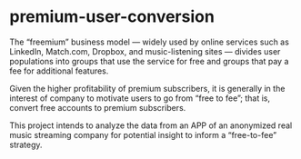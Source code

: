 # premium-user-conversion
The “freemium” business model — widely used by online services such as LinkedIn, Match.com, Dropbox, and music-listening sites — divides user populations into groups that use the service for free and groups that pay a fee for additional features. 

Given the higher profitability of premium subscribers, it is generally in the interest of company to motivate users to go from “free to fee”; that is, convert free accounts to premium subscribers. 

This project intends to analyze the data from an APP of an anonymized real music streaming company for potential insight to inform a “free-to-fee” strategy. 
